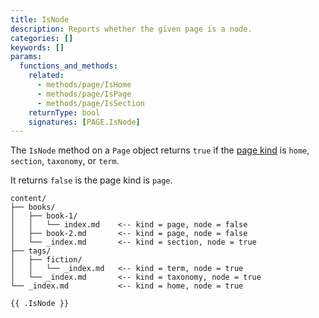 ```yaml
---
title: IsNode
description: Reports whether the given page is a node.
categories: []
keywords: []
params:
  functions_and_methods:
    related:
      - methods/page/IsHome
      - methods/page/IsPage
      - methods/page/IsSection
    returnType: bool
    signatures: [PAGE.IsNode]
---
```


The `IsNode` method on a `Page` object returns `true` if the [page kind](g) is `home`, `section`, `taxonomy`, or `term`.

It returns `false` is the page kind is `page`.

```text
content/
├── books/
│   ├── book-1/
│   │   └── index.md    <-- kind = page, node = false
│   ├── book-2.md       <-- kind = page, node = false
│   └── _index.md       <-- kind = section, node = true
├── tags/
│   ├── fiction/
│   │   └── _index.md   <-- kind = term, node = true
│   └── _index.md       <-- kind = taxonomy, node = true
└── _index.md           <-- kind = home, node = true
```

```go-html-template
{{ .IsNode }}
```
